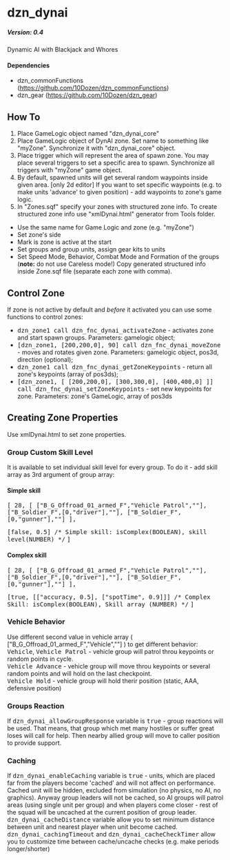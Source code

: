 # dzn_dynai
##### Version: 0.4
Dynamic AI with Blackjack and Whores

#### Dependencies
- dzn_commonFunctions (https://github.com/10Dozen/dzn_commonFunctions)
- dzn_gear (https://github.com/10Dozen/dzn_gear)

## How To

1. Place GameLogic object named "dzn_dynai_core"
2. Place GameLogic object of DynAI zone. Set name to something like "myZone". Synchronize it with "dzn_dynai_core" object.
3. Place trigger which will represent the area of spawn zone. You may place several triggers to set a specific area to spawn. Synchronize all triggers with "myZone" game object. 
4. By default, spawned units will get several random waypoints inside given area. [only 2d editor] If you want to set specific waypoints (e.g. to make units 'advance' to given position) - add waypoints to zone's game logic.
5. In "Zones.sqf" specify your zones with structured zone info. To create structured zone info use "xmlDynai.html" generator from Tools folder.
  - Use the same name for Game Logic and zone (e.g. "myZone")
  - Set zone's side
  - Mark is zone is active at the start
  - Set groups and group units, assign gear kits to units
  - Set Speed Mode, Behavior, Combat Mode and Formation of the groups (**note:** do not use Careless mode!)
Copy generated structured info inside Zone.sqf file (separate each zone with comma).

## Control Zone
If zone is not active by default and *before* it activated you can use some functions to control zones:
  - <tt>dzn_zone1 call dzn_fnc_dynai_activateZone</tt> - activates zone and start spawn groups. Parameters: gamelogic object;
  - <tt>[dzn_zone1, [200,200,0], 90] call dzn_fnc_dynai_moveZone</tt> - moves and rotates given zone. Parameters: gamelogic object, pos3d, direction (optional);
  - <tt>dzn_zone1 call dzn_fnc_dynai_getZoneKeypoints</tt> - return all zone's keypoints (array of pos3ds);
  - <tt>[dzn_zone1, [ [200,200,0], [300,300,0], [400,400,0] ]] call dzn_fnc_dynai_setZoneKeypoints</tt> - set new keypoints for zone. Parameters: zone's GameLogic, array of pos3ds

## Creating Zone Properties
Use xmlDynai.html to set zone properties.

### Group Custom Skill Level
It is available to set individual skill level for every group. To do it - add skill array as 3rd argument of group array:

<h4>Simple skill</h4>
<tt>[
  28,
  [
	  ["B_G_Offroad_01_armed_F","Vehicle Patrol",""],
	  ["B_Soldier_F",[0,"driver"],""],
	  ["B_Soldier_F",[0,"gunner"],""]
  ],</tt>
  
  <tt>[false, 0.5] /* Simple skill: isComplex(BOOLEAN), skill level(NUMBER)  */</tt>
<tt>]</tt>
<h4>Complex skill</h4>
<tt>[
  28,
  [
	  ["B_G_Offroad_01_armed_F","Vehicle Patrol",""],
	  ["B_Soldier_F",[0,"driver"],""],
	  ["B_Soldier_F",[0,"gunner"],""]
  ],</tt>
  
  <tt>[true, [["accuracy, 0.5], ["spotTime", 0.9]]] /* Complex Skill: isComplex(BOOLEAN), Skill array (NUMBER) */</tt>
<tt>]</tt>

### Vehicle Behavior
Use different second value in vehicle array ( ["B_G_Offroad_01_armed_F","Vehicle",""] ) to get different behavior:
<br /><tt>Vehicle</tt>, <tt>Vehicle Patrol</tt> - vehicle group will patrol throu keypoints or random points in cycle.
<br /><tt>Vehicle Advance</tt> - vehicle group will move throu keypoints or several random points and will hold on the last checkpoint.
<br /><tt>Vehicle Hold</tt> - vehicle group will hold therir position (static, AAA, defensive position)

### Groups Reaction
If <tt>dzn_dynai_allowGroupResponse</tt> variable is <tt>true</tt> - group reactions will be used. That means, that group which met many hostiles or suffer great loses will call for help. Then nearby allied group will move to caller position to provide support.

### Caching
If <tt>dzn_dynai_enableCaching</tt> variable is <tt>true</tt> - units, which are placed far from the players become 'cached' and will not affect on performance. Cached unit will be hidden, excluded from simulation (no physics, no AI, no graphics). Anyway group leaders will not be cached, so AI groups will patrol areas (using single unit per group) and when players come closer - rest of the squad will be uncached at the current position of group leader.
<br /><tt>dzn_dynai_cacheDistance</tt> variable allow you to set minimum distance between unit and nearest player when unit become cached.
<br /><tt>dzn_dynai_cachingTimeout</tt> and <tt>dzn_dynai_cacheCheckTimer</tt> allow you to customize time between cache/uncache checks (e.g. make periods longer/shorter)
